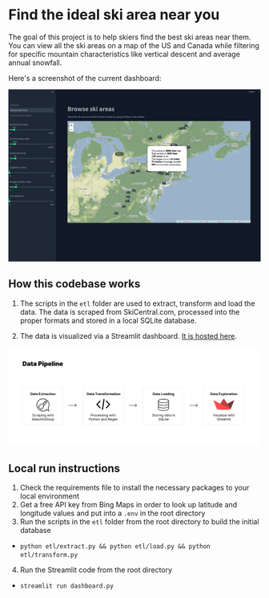 # Find the ideal ski area near you

The goal of this project is to help skiers find the best ski areas near them. You can view all the ski areas on a map of the US and Canada while filtering for specific mountain characteristics like vertical descent and average annual snowfall.

Here's a screenshot of the current dashboard:

![Dashboard Preview](./imgs/dashboard.png)

## How this codebase works

1. The scripts in the `etl` folder are used to extract, transform and load the data. The data is scraped from SkiCentral.com, processed into the proper formats and stored in a local SQLite database.

2. The data is visualized via a Streamlit dashboard. [It is hosted here](https://ski-areas-fzcvtcle5zedgqkkppkz5w.streamlit.app/).

![Data Pipeline](./imgs/pipeline.jpg)

## Local run instructions

1. Check the requirements file to install the necessary packages to your local environment
2. Get a free API key from Bing Maps in order to look up latitude and longitude values and put into a `.env` in the root directory
3. Run the scripts in the `etl` folder from the root directory to build the initial database
  - `python etl/extract.py && python etl/load.py && python etl/transform.py`
4. Run the Streamlit code from the root directory
  - `streamlit run dashboard.py`
